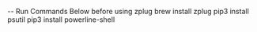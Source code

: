 -- Run Commands Below before using zplug
brew install zplug
pip3 install psutil
pip3 install powerline-shell 
